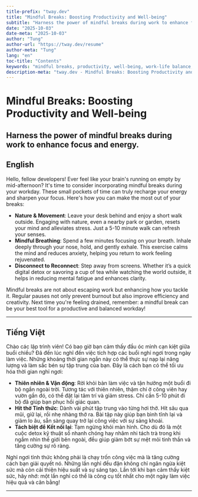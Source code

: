 ```yaml
---
title-prefix: "tway.dev"
title: "Mindful Breaks: Boosting Productivity and Well-being"
subtitle: "Harness the power of mindful breaks during work to enhance focus and energy."
date: "2025-10-03"
date-meta: "2025-10-03"
author: "Tung"
author-url: "https://tway.dev/resume"
author-meta: "Tung"
lang: "en"
toc-title: "Contents"
keywords: "mindful breaks, productivity, well-being, work-life balance, mindfulness"
description-meta: "tway.dev - Mindful Breaks: Boosting Productivity and Well-being - Harness the power of mindful breaks during work to enhance focus and energy."
---
```


# Mindful Breaks: Boosting Productivity and Well-being
## Harness the power of mindful breaks during work to enhance focus and energy.

## English
Hello, fellow developers! Ever feel like your brain's running on empty by mid-afternoon? It's time to consider incorporating mindful breaks during your workday. These small pockets of time can truly recharge your energy and sharpen your focus. Here's how you can make the most out of your breaks:

- **Nature & Movement**: Leave your desk behind and enjoy a short walk outside. Engaging with nature, even a nearby park or garden, resets your mind and alleviates stress. Just a 5-10 minute walk can refresh your senses.
- **Mindful Breathing**: Spend a few minutes focusing on your breath. Inhale deeply through your nose, hold, and gently exhale. This exercise calms the mind and reduces anxiety, helping you return to work feeling rejuvenated.
- **Disconnect to Reconnect**: Step away from screens. Whether it’s a quick digital detox or savoring a cup of tea while watching the world outside, it helps in reducing mental fatigue and enhances clarity.

Mindful breaks are not about escaping work but enhancing how you tackle it. Regular pauses not only prevent burnout but also improve efficiency and creativity. Next time you're feeling drained, remember: a mindful break can be your best tool for a productive and balanced workday!

---

## Tiếng Việt
Chào các lập trình viên! Có bao giờ bạn cảm thấy đầu óc mình cạn kiệt giữa buổi chiều? Đã đến lúc nghĩ đến việc tích hợp các buổi nghỉ ngơi trong ngày làm việc. Những khoảng thời gian ngắn này có thể thực sự nạp lại năng lượng và làm sắc bén sự tập trung của bạn. Đây là cách bạn có thể tối ưu hóa thời gian nghỉ ngơi:

- **Thiên nhiên & Vận động**: Rời khỏi bàn làm việc và tận hưởng một buổi đi bộ ngắn ngoài trời. Tương tác với thiên nhiên, thậm chí ở công viên hay vườn gần đó, có thể đặt lại tâm trí và giảm stress. Chỉ cần 5-10 phút đi bộ đã giúp bạn phục hồi giác quan.
- **Hít thở Tỉnh thức**: Dành vài phút tập trung vào từng hơi thở. Hít sâu qua mũi, giữ lại, rồi nhẹ nhàng thở ra. Bài tập này giúp bạn bình tĩnh lại và giảm lo âu, sẵn sàng quay trở lại công việc với sự sảng khoái.
- **Tách biệt để Kết nối lại**: Tạm ngừng khỏi màn hình. Cho dù đó là một cuộc detox kỹ thuật số nhanh chóng hay nhâm nhi tách trà trong khi ngắm nhìn thế giới bên ngoài, đều giúp giảm bớt sự mệt mỏi tinh thần và tăng cường sự rõ ràng.

Nghỉ ngơi tỉnh thức không phải là chạy trốn công việc mà là tăng cường cách bạn giải quyết nó. Những lần nghỉ đều đặn không chỉ ngăn ngừa kiệt sức mà còn cải thiện hiệu suất và sự sáng tạo. Lần tới khi bạn cảm thấy kiệt sức, hãy nhớ: một lần nghỉ có thể là công cụ tốt nhất cho một ngày làm việc hiệu quả và cân bằng!

---